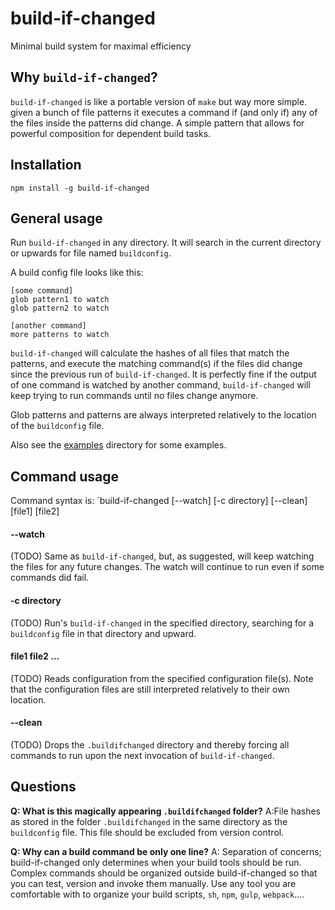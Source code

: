 # build-if-changed

Minimal build system for maximal efficiency

## Why `build-if-changed`?

`build-if-changed` is like a portable version of `make` but way more simple.
given a bunch of file patterns it executes a command if (and only if) any of the files inside the patterns did change.
A simple pattern that allows for powerful composition for dependent build tasks.

## Installation

`npm install -g build-if-changed`

## General usage

Run `build-if-changed` in any directory. It will search in the current directory or upwards for file named `buildconfig`.

A build config file looks like this:

```
[some command]
glob pattern1 to watch
glob pattern2 to watch

[another command]
more patterns to watch
```

`build-if-changed` will calculate the hashes of all files that match the patterns,
and execute the matching command(s) if the files did change since the previous run of `build-if-changed`.
It is perfectly fine if the output of one command is watched by another command, `build-if-changed` will keep trying to run commands until no files change anymore.  

Glob patterns and patterns are always interpreted relatively to the location of the `buildconfig` file.

Also see the [examples](examples/) directory for some examples.

## Command usage

Command syntax is: `build-if-changed [--watch] [-c directory] [--clean] [file1] [file2]

#### --watch

(TODO)
Same as `build-if-changed`, but, as suggested, will keep watching the files for any future changes.
The watch will continue to run even if some commands did fail.

#### -c directory

(TODO)
Run's `build-if-changed` in the specified directory, searching for a `buildconfig` file in that directory and upward.

#### file1 file2 ...

(TODO)
Reads configuration from the specified configuration file(s).
Note that the configuration files are still interpreted relatively to their own location. 

#### --clean

(TODO)
Drops the `.buildifchanged` directory and thereby forcing all commands to run upon the next invocation of `build-if-changed`.

## Questions

**Q: What is this magically appearing `.buildifchanged` folder?**
A:File hashes as stored in the folder `.buildifchanged` in the same directory as the `buildconfig` file. This file should be excluded from version control.

**Q: Why can a build command be only one line?**
A: Separation of concerns;
build-if-changed only determines when your build tools should be run. 
Complex commands should be organized outside build-if-changed so that you can test, version and invoke them manually.
Use any tool you are comfortable with to organize your build scripts, `sh`, `npm`, `gulp`, `webpack`....  